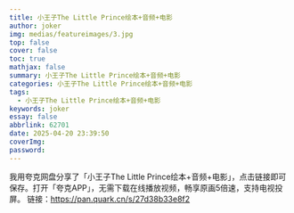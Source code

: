 ```yaml
---
title: 小王子The Little Prince绘本+音频+电影
author: joker
img: medias/featureimages/3.jpg
top: false
cover: false
toc: true
mathjax: false
summary: 小王子The Little Prince绘本+音频+电影
categories: 小王子The Little Prince绘本+音频+电影
tags:
  - 小王子The Little Prince绘本+音频+电影
keywords: joker
essay: false
abbrlink: 62701
date: 2025-04-20 23:39:50
coverImg:
password:
---
```


我用夸克网盘分享了「小王子The Little Prince绘本+音频+电影」，点击链接即可保存。打开「夸克APP」，无需下载在线播放视频，畅享原画5倍速，支持电视投屏。
链接：https://pan.quark.cn/s/27d38b33e8f2
